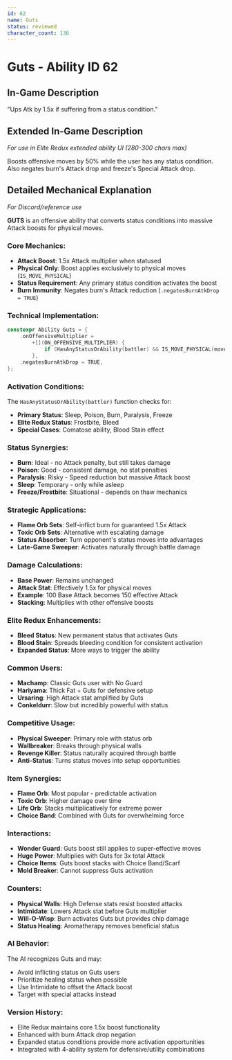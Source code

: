 ```yaml
---
id: 62
name: Guts
status: reviewed
character_count: 136
---
```


# Guts - Ability ID 62

## In-Game Description
"Ups Atk by 1.5x if suffering from a status condition."

## Extended In-Game Description
*For use in Elite Redux extended ability UI (280-300 chars max)*

Boosts offensive moves by 50% while the user has any status condition. Also negates burn's Attack drop and freeze's Special Attack drop.

## Detailed Mechanical Explanation
*For Discord/reference use*

**GUTS** is an offensive ability that converts status conditions into massive Attack boosts for physical moves.

### Core Mechanics:
- **Attack Boost**: 1.5x Attack multiplier when statused
- **Physical Only**: Boost applies exclusively to physical moves (`IS_MOVE_PHYSICAL`)
- **Status Requirement**: Any primary status condition activates the boost
- **Burn Immunity**: Negates burn's Attack reduction (`.negatesBurnAtkDrop = TRUE`)

### Technical Implementation:
```c
constexpr Ability Guts = {
    .onOffensiveMultiplier =
        +[](ON_OFFENSIVE_MULTIPLIER) {
            if (HasAnyStatusOrAbility(battler) && IS_MOVE_PHYSICAL(move)) MUL(1.5);
        },
    .negatesBurnAtkDrop = TRUE,
};
```

### Activation Conditions:
The `HasAnyStatusOrAbility(battler)` function checks for:
- **Primary Status**: Sleep, Poison, Burn, Paralysis, Freeze
- **Elite Redux Status**: Frostbite, Bleed
- **Special Cases**: Comatose ability, Blood Stain effect

### Status Synergies:
- **Burn**: Ideal - no Attack penalty, but still takes damage
- **Poison**: Good - consistent damage, no stat penalties
- **Paralysis**: Risky - Speed reduction but massive Attack boost
- **Sleep**: Temporary - only while asleep
- **Freeze/Frostbite**: Situational - depends on thaw mechanics

### Strategic Applications:
- **Flame Orb Sets**: Self-inflict burn for guaranteed 1.5x Attack
- **Toxic Orb Sets**: Alternative with escalating damage
- **Status Absorber**: Turn opponent's status moves into advantages
- **Late-Game Sweeper**: Activates naturally through battle damage

### Damage Calculations:
- **Base Power**: Remains unchanged
- **Attack Stat**: Effectively 1.5x for physical moves
- **Example**: 100 Base Attack becomes 150 effective Attack
- **Stacking**: Multiplies with other offensive boosts

### Elite Redux Enhancements:
- **Bleed Status**: New permanent status that activates Guts
- **Blood Stain**: Spreads bleeding condition for consistent activation
- **Expanded Status**: More ways to trigger the ability

### Common Users:
- **Machamp**: Classic Guts user with No Guard
- **Hariyama**: Thick Fat + Guts for defensive setup
- **Ursaring**: High Attack stat amplified by Guts
- **Conkeldurr**: Slow but incredibly powerful with status

### Competitive Usage:
- **Physical Sweeper**: Primary role with status orb
- **Wallbreaker**: Breaks through physical walls
- **Revenge Killer**: Status naturally acquired through battle
- **Anti-Status**: Turns status moves into setup opportunities

### Item Synergies:
- **Flame Orb**: Most popular - predictable activation
- **Toxic Orb**: Higher damage over time
- **Life Orb**: Stacks multiplicatively for extreme power
- **Choice Band**: Combined with Guts for overwhelming force

### Interactions:
- **Wonder Guard**: Guts boost still applies to super-effective moves
- **Huge Power**: Multiplies with Guts for 3x total Attack
- **Choice Items**: Guts boost stacks with Choice Band/Scarf
- **Mold Breaker**: Cannot suppress Guts activation

### Counters:
- **Physical Walls**: High Defense stats resist boosted attacks
- **Intimidate**: Lowers Attack stat before Guts multiplier
- **Will-O-Wisp**: Burn activates Guts but provides chip damage
- **Status Healing**: Aromatherapy removes beneficial status

### AI Behavior:
The AI recognizes Guts and may:
- Avoid inflicting status on Guts users
- Prioritize healing status when possible
- Use Intimidate to offset the Attack boost
- Target with special attacks instead

### Version History:
- Elite Redux maintains core 1.5x boost functionality
- Enhanced with burn Attack drop negation
- Expanded status conditions provide more activation opportunities
- Integrated with 4-ability system for defensive/utility combinations